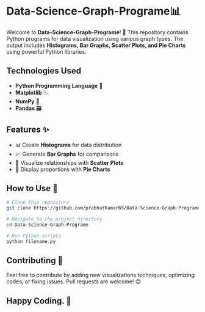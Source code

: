 # Data-Science-Graph-Programe📊

Welcome to **Data-Science-Graph-Programe**! 🚀 This repository contains Python programs for data visualization using various graph types. The output includes **Histograms, Bar Graphs, Scatter Plots, and Pie Charts** using powerful Python libraries.

## Technologies Used
- **Python Programming Language** 🐍
- **Matplotlib** 📉
- **NumPy** 🔢
- **Pandas** 🗃️

## Features ✨
- 📊 Create **Histograms** for data distribution
- 📈 Generate **Bar Graphs** for comparisons
- 🔵 Visualize relationships with **Scatter Plots**
- 🥧 Display proportions with **Pie Charts**

## How to Use 📖
```sh
# Clone this repository
git clone https://github.com/prabhatKumar65/Data-Science-Graph-Programe.git

# Navigate to the project directory
cd Data-Science-Graph-Programe

# Run Python scripts
python filename.py
```

## Contributing 🤝
Feel free to contribute by adding new visualizations techniques, optimizing codes, or fixing issues. Pull requests are welcome! 😊

## Happy Coding. 🚀

